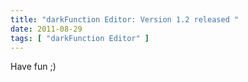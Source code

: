 ```yaml
---
title: "darkFunction Editor: Version 1.2 released "
date: 2011-08-29
tags: [ "darkFunction Editor" ]
---
```


Have fun ;)
